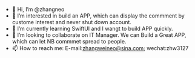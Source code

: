 - 👋 Hi, I’m @zhangneo
- 👀 I’m interested in build an APP, which can display the commment by custome interest and never shut down account. 
- 🌱 I’m currently learning SwiftUI and I wangt to build APP quickly.
- 💞️ I’m looking to collaborate on IT Manager. We can Build a Great APP, which can let NB commmet spread to people.
- 📫 How to reach me: E-mail:zhangweineo@sina.com; wechat:zhw3127

<!---
zhangneo/zhangneo is a ✨ special ✨ repository because its `README.md` (this file) appears on your GitHub profile.
You can click the Preview link to take a look at your changes.
--->

